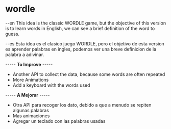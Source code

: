 # wordle
--en
This idea is the classic WORDLE game, but the objective of this version is to learn words in English, 
	we can see a brief definition of the word to guess.
	
--es
Esta idea es el clasico juego WORDLE, pero el objetivo de esta version es aprender palabras en ingles, 
	podemos ver una breve definicion de la palabra a adivinar.
	
	
-----	**To Improve**	-----

- Another API to collect the data, because some words are often repeated
- More Animations
- Add a keyboard with the words used


-----	**A Mejorar**	-----

- Otra API para recoger los dato, debido a que a menudo se repiten algunas palabras 
- Mas animaciones
- Agregar un teclado con las palabras usadas
